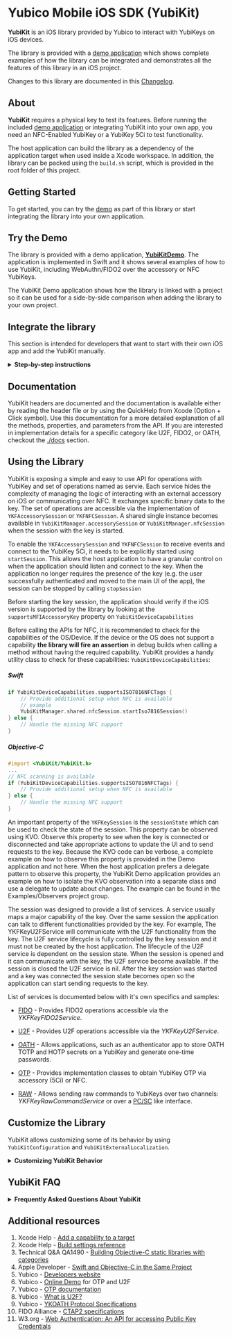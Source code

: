 # Yubico Mobile iOS SDK (YubiKit)

**YubiKit** is an iOS library provided by Yubico to interact with YubiKeys on iOS devices. 

The library is provided with a [demo application](./YubiKitDemo/README.md) which shows complete examples of how the library can be integrated and demonstrates all the features of this library in an iOS project.

Changes to this library are documented in this [Changelog](Changelog.md).

## **About**

**YubiKit** requires a physical key to test its features. Before running the included [demo application](./YubiKitDemo/README.md) or integrating YubiKit into your own app, you need an NFC-Enabled YubiKey or a YubiKey 5Ci to test functionality.

The host application can build the library as a dependency of the application target when used inside a Xcode workspace. In addition, the  library can be packed using the `build.sh` script, which is provided in the root folder of this project.

## **Getting Started**

To get started, you can try the [demo](./YubiKitDemo/README.md) as part of this library or start integrating the library into your own application. 

## Try the Demo
The library is provided with a demo application, [**YubiKitDemo**](./YubiKitDemo). The application is implemented in Swift and it shows several examples of how to use YubiKit, including WebAuthn/FIDO2 over the accessory or NFC YubiKeys.

The YubiKit Demo application shows how the library is linked with a project so it can be used for a side-by-side comparison when adding the library to your own project.

## Integrate the library

This section is intended for developers that want to start with their own iOS app and add  the YubiKit manually.

<details><summary><strong>Step-by-step instructions</strong></summary><p>

YubiKit SDK is currently available as a library and can be added to any new or existing iOS Xcode project.

**Download or Clone YubiKit SDK source**

1.  [Download](https://github.com/Yubico/yubikit-ios/releases/) the latest YubiKit SDK (.zip) to your desktop `or` 

    `git clone https://github.com/Yubico/yubikit-ios.git`

**Add YubiKit folder to your Xcode project**

2. Drag the entire `/YubiKit[version]/YubiKit` folder to your Xcode project. Check the option *Copy items if needed*. 
Or add exisiting Yubikit project to your workspace 

**Linked Frameworks and Libraries**

3. `Project Settings` > `General` > `Linked Frameworks and Libraries`.
Click + and add the ``libYubiKit.a``

**Header Search Paths**

4. ``Build Settings`` > Filter by 'Header Search Path'. Set both Debug & Release to ``./YubiKit/**`` (recursive)

**-ObjC flag**

5. Add -ObjC flag
``Build Settings`` > Filter by 'Other Linker Flags'. Add the ``-ObjC`` flag to Debug and Release.

**Bridging-Header**

6. If your target project is written in Swift, you need to provide a bridge to the YubiKit library by adding ``#import <YubiKit/YubiKit.h>`` to your bridging header. If a bridging header does not exist within your project, you can add one by following this [documentation](https://developer.apple.com/library/content/documentation/Swift/Conceptual/BuildingCocoaApps/MixandMatch.html).
    

**Enable Custom Lightning Protocol**

`REQUIRED` if you are supporting the YubiKey 5Ci over the Lightning connector.

> The YubiKey 5Ci is an Apple MFi external accessory and communicates over iAP2. You are telling your app that all communication with the 5Ci as a supported external accessory is via `com.yubico.ylp`.

Open info.plist and add `com.yubico.ylp` as a new item under `Supported external accessory protocols`

**Grant accesss to NFC**

To add support for NFC YubiKeys in your application, follow these steps:

- Add a `NEW` entitlement for reading NFC specific tags, available since iOS 13. This new entitlement is added automatically by Xcode when enabling the **Near Field Communication Tag Reading** capability in the target **Signing & Capabilities**. After enabling the capability the *.entitelments* files needs to contain the `NDEF` and `TAG` formats:

```xml
...
<dict>
    <key>com.apple.developer.nfc.readersession.formats</key>
    <array>
        <string>NDEF</string> // NDEF Tag, available since iOS 11
        <string>TAG</string>  // Application specific tag, including ISO 7816 Tags
    </array>
</dict>
...
```

- The application needs to define the list of `application IDs` or `AIDs` it can connect to, in the *Info.plist* file. The `AID` is a way of uniquely identifying an application on a ISO 7816 tag, which is usually defined by a standard. FIDO2 and U2F use the AID `A0000006472F0001` on most FIDO compliant NFC keys, including the YubiKey. After adding the list of supported AIDs, the *Info.plist* entry should look like this:

```xml
<?xml version="1.0" encoding="UTF-8"?>
<!DOCTYPE plist PUBLIC "-//Apple//DTD PLIST 1.0//EN" "http://www.apple.com/DTDs/PropertyList-1.0.dtd">
<plist version="1.0">
<key>com.apple.developer.nfc.readersession.iso7816.select-identifiers</key>
<array>
    <string>A000000527471117</string> // YubiKey Management Application AID
    <string>A0000006472F0001</string> // FIDO/U2F AID
    <string>A0000005272101</string>   // OATH AID
    <string>A000000308</string>       // PIV AID
    <string>A000000527200101</string> // YubiKey application/OTP AID
</array>
</plist>
```

- The *Info.plist* also needs to include a privacy description for NFC usage, using the **NFCReaderUsageDescription** key:

```xml
<key>NFCReaderUsageDescription</key>
<string>The application needs access to NFC reading to communicate with your YubiKey.</string>
```


**Grant accesss to CAMERA**

Optional: if you are planning to use the camera to read QR codes for OTP
Open info.plist and add the following usage:
'Privacy - Camera Usage Description' - "This application needs access to Camera for reading QR codes."

</p>
</details>

## Documentation
YubiKit headers are documented and the documentation is available either by reading the header file or by using the QuickHelp from Xcode (Option + Click symbol). Use this documentation for a more detailed explanation of all the methods, properties, and parameters from the API. If you are interested in implementation details for a specific category like U2F, FIDO2, or OATH, checkout the [./docs](./docs/) section.

## Using the Library

YubiKit is exposing a simple and easy to use API for operations with YubiKey and set of operations named as servie. Each service hides the complexity of managing the logic of interacting with an external accessory on iOS or communicating over NFC. It exchanges specific binary data to the key. The set of operations are accessible via the implementation of `YKFAccessorySession` or `YKFNFCSession`. A shared single instance becomes available in `YubiKitManager.accessorySession` or `YubiKitManager.nfcSession` when the session with the key is started.

To enable the `YKFAccessorySession` and `YKFNFCSession` to receive events and connect to the YubiKey 5Ci, it needs to be explicitly started using `startSession`. This allows the host application to have a granular control on when the application should listen and connect to the key. When the application no longer requires the presence of the key (e.g. the user successfully authenticated and moved to the main UI of the app), the session can be stopped by calling `stopSession`

Before starting the key session, the application should verify if the iOS version is supported by the library by looking at the `supportsMFIAccessoryKey` property on `YubiKitDeviceCapabilities`

Before calling the APIs for NFC, it is recommended to check for the capabilities of the OS/Device. If the device or the OS does not support a capability **the library will fire an assertion** in debug builds when calling a method without having the required capability. YubiKit provides a handy utility class to check for these capabilities: `YubiKitDeviceCapabilities`:

##### Swift    

```swift
if YubiKitDeviceCapabilities.supportsISO7816NFCTags {
    // Provide additional setup when NFC is available            
    // example
    YubiKitManager.shared.nfcSession.startIso7816Session()
} else {
    // Handle the missing NFC support 
}
```

##### Objective-C

```objective-c
#import <YubiKit/YubiKit.h>
...
// NFC scanning is available
if (YubiKitDeviceCapabilities.supportsISO7816NFCTags) {
    // Provide additional setup when NFC is available
} else {
    // Handle the missing NFC support
}
```

An important property of the `YKFKeySession` is the `sessionState` which can be used to check the state of the session. This property can be observed using KVO. Observe this property to see when the key is connected or disconnected and take appropriate actions to update the UI and to send requests to the key. Because the KVO code can be verbose, a complete example on how to observe this property is provided in the Demo application and not here. When the host application prefers a delegate pattern to observe this property, the YubiKit Demo application provides an example on how to isolate the KVO observation into a separate class and use a delegate to update about changes. The example can be found in the Examples/Observers project group.

The session was designed to provide a list of services. A service usually maps a major capability of the key. Over the same session the application can talk to different functionalities provided by the key. For example, The YKFKeyU2FService will communicate with the U2F functionality from the key. The U2F service lifecycle is fully controlled by the key session and it must not be created by the host application. The lifecycle of the U2F service is dependent on the session state. When the session is opened and it can communicate with the key, the U2F service become available. If the session is closed the U2F service is nil.
After the key session was started and a key was connected the session state becomes open so the application can start sending requests to the key.

List of services is documented below with it's own specifics and samples:

- [FIDO](./docs/fido2.md) - Provides FIDO2 operations accessible via the *YKFKeyFIDO2Service*.

- [U2F](./docs/u2f.md) - Provides U2F operations accessible via the *YKFKeyU2FService*.

- [OATH](./docs/oath.md) - Allows applications, such as an authenticator app to store OATH TOTP and HOTP secrets on a YubiKey and generate one-time passwords.

- [OTP](./docs/otp.md) - Provides implementation classes to obtain YubiKey OTP via accessory (5Ci) or NFC.

- [RAW](./docs/raw.md) - Allows sending raw commands to YubiKeys over two channels: *YKFKeyRawCommandService* or over a [PC/SC](https://en.wikipedia.org/wiki/PC/SC) like interface.

## Customize the Library
YubiKit allows customizing some of its behavior by using `YubiKitConfiguration` and `YubiKitExternalLocalization`.
<details><summary><strong>Customizing YubiKit Behavior</strong></summary><p>

For providing localized strings for the user facing messages shown by the library, YubiKit provides a collection of properties in `YubiKitExternalLocalization`.

One example of a localized string is the message shown in the NFC scanning UI while the device waits for a YubiKey to be scanned. This message can be localized by setting the value of `nfcScanAlertMessage`:
	
##### Swift

```swift
let localizedAlertMessage = NSLocalizedString("NFC_SCAN_MESSAGE", comment: "Scan your YubiKey.")
YubiKitExternalLocalization.nfcScanAlertMessage = localizedAlertMessage
```

##### Objective-C

```objective-c
#import <YubiKit/YubiKit.h>
...
NSString *localizedAlertMessage = NSLocalizedString(@"NFC_SCAN_MESSAGE", @"Scan your YubiKey.");
YubiKitExternalLocalization.nfcScanAlertMessage = localizedNfcScanAlertMessage;
```

For all the available properties and their use look at the code documentation for `YubiKitExternalLocalization`.

---

**Note:**
`YubiKitExternalLocalization` provides default values in English (en-US), which are useful only for debugging and prototyping. For production code always provide localized values.

---


</p>
</details>

## **YubiKit FAQ**

<details><summary><strong>Frequently Asked Questions About YubiKit</strong></summary><p>

#### Q1. Does YubiKit store any data on the device?

Yubikit doesn't store any data locally on the device. This includes NSUserDefaults, application sandbox folders and Keychain. All the data required to perform an operation is stored in memory for the duration of the operation and then discarded.

#### Q2. Does YubiKit communicate with any services?

Yubikit doesn't communicate with any services, like web services or other type of network communication. YubiKit is a library for sending, receiving and processing the data from a YubiKey.

#### Q3. Can I use YubiKit with other devices which are not from Yubico?

YubiKit is a library which should be used only to interact with a device manufactured by Yubico. While some parts of it may work with other devices, the library was developed and tested to work with YubiKeys. When attaching a MFI accessory, YubiKit will always check if the manufacturer of the device is Yubico before connecting to it.

#### Q4. Is YubiKit compiled with support for Bitcode and Position Independent code?

Yes, YubiKit is compiled to accommodate any modern iOS project. The supplied library is compiled with Position Independent code and Bitcode. The release version of the library is optimized (Fastest, smallest).

#### Q5. Is YubiKit logging or asserting in release mode?

No, YubiKit is not logging in release mode. The logs from YubiKit will show only in debug builds to help the developer to see what YubiKit does. The same stands for assertions. YubiKit will assert in debug mode to warn the developer when invalid parameters are passed to the library or when something unexpected happened with the key. In release, the library will handle invalid states in different ways (e.g. returning nil if the object was not properly initialized, returning errors, etc.).

#### Q6. Are there any versions of iOS where YubiKit does not work?

YubiKit should work on any modern version of iOS (10+) with a few exceptions\*. It's recommended to always ask the users to upgrade to the latest version of iOS to protect them from known, old iOS issues. Supporting the last 2 version of iOS (n and n-1) is usually a good practice to keep the old versions of iOS out. According to [Apple statistics](https://developer.apple.com/support/app-store/), ~90-95% of all iOS devices run the latest 2 versions of iOS because upgrading the OS is free and Apple usually provides a device with upgrades for 5 years.

\* Some versions of iOS had bugs affecting all external accessories. iOS 11.2 was one of them where the applications could not communicate with accessories due to some bugs in the XPC communication. The bug was fixed by Apple in iOS 11.2.6. For these reasons it's recommended to take in consideration rare but possible iOS bugs when designing the application. 

#### Q7. How can I debug the application while using a MFi accessory YubiKey?

Starting from Xcode 9, the IDE provides the ability to debug the application wirelessly. In this way the physical connector is not used for connecting the device to the computer, for debugging the application. This [WWDC session](https://developer.apple.com/videos/play/wwdc2017/404/) explains the wireless debugging functionality in Xcode.

#### Q8. Are the USB-C type iOS devices supported by the YubiKey 5Ci?

The USB-C type iOS devices, such as the iPad Pro 3rd generation, have limited support when using the YubiKey 5Ci or another type of YubiKey with USB-C connector. The OS is not officially supporting external accessories on these devices. However these devices support external USB keyboards, so the OTP functionality of the key will work and the key can be used to generate Yubico OTPs and HOTPs. 

</p>
</details>

## **Additional resources**

1. Xcode Help - [Add a capability to a target](http://help.apple.com/xcode/mac/current/#/dev88ff319e7)
2. Xcode Help - [Build settings reference](http://help.apple.com/xcode/mac/current/#/itcaec37c2a6)
3. Technical Q&A QA1490 -
[Building Objective-C static libraries with categories](https://developer.apple.com/library/content/qa/qa1490/_index.html)
4. Apple Developer - [Swift and Objective-C in the Same Project](https://developer.apple.com/library/content/documentation/Swift/Conceptual/BuildingCocoaApps/MixandMatch.html)
5. Yubico - [Developers website](https://developers.yubico.com)
6. Yubico - [Online Demo](https://demo.yubico.com) for OTP and U2F
7. Yubico - [OTP documentation](https://developers.yubico.com/OTP)
8. Yubico - [What is U2F?](https://developers.yubico.com/U2F)
9. Yubico - [YKOATH Protocol Specifications](https://developers.yubico.com/OATH/YKOATH_Protocol.html)
10. FIDO Alliance - [CTAP2 specifications](https://fidoalliance.org/specs/fido-v2.0-ps-20190130/fido-client-to-authenticator-protocol-v2.0-ps-20190130.html)
11. W3.org - [Web Authentication:
An API for accessing Public Key Credentials](https://www.w3.org/TR/webauthn/)
